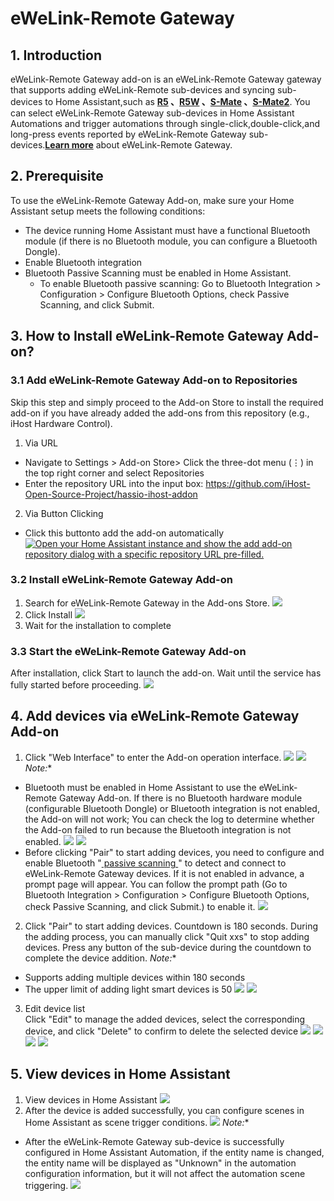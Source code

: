# eWeLink-Remote Gateway
## 1. Introduction
eWeLink-Remote Gateway add-on is an eWeLink-Remote Gateway gateway that supports adding eWeLink-Remote sub-devices and syncing sub-devices  to Home Assistant,such as  **[R5](https://sonoff.tech/product/smart-wall-switches/r5/) 、[R5W](https://sonoff.tech/product/smart-wall-switches/r5/) 、[S-Mate](https://sonoff.tech/product/diy-smart-switches/s-mate/) 、[S-Mate2](https://sonoff.tech/product/diy-smart-switches/s-mate/)**. You can select eWeLink-Remote Gateway sub-devices in Home Assistant Automations and trigger automations through single-click,double-click,and long-press events reported by eWeLink-Remote Gateway sub-devices.**[Learn more](https://sonoff.tech/news-and-events/what-is-ewelink-remote-control/)** about eWeLink-Remote Gateway.

## 2. Prerequisite
To use the eWeLink-Remote Gateway Add-on, make sure your Home Assistant setup meets the following conditions:
- The device running Home Assistant must have a functional Bluetooth module (if there is no Bluetooth module, you can configure a Bluetooth Dongle).
- Enable Bluetooth integration
- Bluetooth Passive Scanning must be enabled in Home Assistant.
    - To enable Bluetooth passive scanning: 
    Go to Bluetooth Integration > Configuration > Configure Bluetooth Options, check Passive Scanning, and click Submit. 

## 3. How to Install eWeLink-Remote Gateway Add-on?
### 3.1 Add eWeLink-Remote Gateway Add-on to Repositories
Skip this step and simply proceed to the Add-on Store to install the required add-on if you have already added the add-ons from this repository (e.g., iHost Hardware Control).
1. Via URL
- Navigate to Settings > Add-on Store> Click the three-dot menu (⋮) in the top right corner and select Repositories
- Enter the repository URL into the input box: https://github.com/iHost-Open-Source-Project/hassio-ihost-addon
2. Via Button Clicking
- Click this buttonto add the add-on automatically    
[![Open your Home Assistant instance and show the add add-on repository dialog with a specific repository URL pre-filled.](https://my.home-assistant.io/badges/supervisor_add_addon_repository.svg)](https://my.home-assistant.io/redirect/supervisor_add_addon_repository/?repository_url=https%3A%2F%2Fgithub.com%2FiHost-Open-Source-Project%2Fhassio-ihost-addon)
### 3.2 Install eWeLink-Remote Gateway Add-on
1.    Search for eWeLink-Remote Gateway in the Add-ons Store.
![](https://raw.githubusercontent.com/iHost-Open-Source-Project/hassio-ihost-addon/master/hassio-ihost-ewelink-remote/images/find.png)
2.    Click Install
![](https://raw.githubusercontent.com/iHost-Open-Source-Project/hassio-ihost-addon/master/hassio-ihost-ewelink-remote/images/install_Addon.png)
3.   Wait for the installation to complete
### 3.3 Start the eWeLink-Remote Gateway Add-on
After installation, click Start to launch the add-on. Wait until the service has fully started before proceeding.
![](https://raw.githubusercontent.com/iHost-Open-Source-Project/hassio-ihost-addon/master/hassio-ihost-ewelink-remote/images/start.png)
## 4. Add devices via eWeLink-Remote Gateway Add-on
1.  Click "Web Interface" to enter the Add-on operation interface.
![](https://raw.githubusercontent.com/iHost-Open-Source-Project/hassio-ihost-addon/master/hassio-ihost-ewelink-remote/images/open_web_ui1.png)
![](https://raw.githubusercontent.com/iHost-Open-Source-Project/hassio-ihost-addon/master/hassio-ihost-ewelink-remote/images/open_web_ui.png)
**Note*:**
- Bluetooth must be enabled in Home Assistant to use the eWeLink-Remote Gateway Add-on. If there is no Bluetooth hardware module (configurable Bluetooth Dongle) or Bluetooth integration is not enabled, the Add-on will not work;
You can check the log to determine whether the Add-on failed to run because the Bluetooth integration is not enabled. 
![](https://raw.githubusercontent.com/iHost-Open-Source-Project/hassio-ihost-addon/master/hassio-ihost-ewelink-remote/images/Log-image.png)
![](https://raw.githubusercontent.com/iHost-Open-Source-Project/hassio-ihost-addon/master/hassio-ihost-ewelink-remote/images/Log-Blue.png)
- Before clicking "Pair" to start adding devices, you need to configure and enable Bluetooth "[ passive scanning ](https://www.home-assistant.io/integrations/bluetooth/#passive-scanning)  " to detect and connect to eWeLink-Remote Gateway devices. If it is not enabled in advance, a prompt page will appear. You can follow the prompt path (Go to Bluetooth Integration > Configuration > Configure Bluetooth Options, check Passive Scanning, and click Submit.) to enable it.
![](https://raw.githubusercontent.com/iHost-Open-Source-Project/hassio-ihost-addon/master/hassio-ihost-ewelink-remote/images/passive_scanning.png)
2.  Click "Pair" to start adding devices. 
Countdown is 180 seconds. During the adding process, you can manually click "Quit xxs" to stop adding devices. Press any button of the sub-device during the countdown to complete the device addition. 
**Note*:**
- Supports adding multiple devices within 180 seconds
- The upper limit of adding light smart devices is 50
![](https://raw.githubusercontent.com/iHost-Open-Source-Project/hassio-ihost-addon/master/hassio-ihost-ewelink-remote/images/Pair.png)
![](https://raw.githubusercontent.com/iHost-Open-Source-Project/hassio-ihost-addon/master/hassio-ihost-ewelink-remote/images/add_device.png)
3.  Edit device list  
Click "Edit" to manage the added devices, select the corresponding device, and click "Delete" to confirm to delete the selected device
![](https://raw.githubusercontent.com/iHost-Open-Source-Project/hassio-ihost-addon/master/hassio-ihost-ewelink-remote/images/Edit.png)
![](https://raw.githubusercontent.com/iHost-Open-Source-Project/hassio-ihost-addon/master/hassio-ihost-ewelink-remote/images/Del.png)
![](https://raw.githubusercontent.com/iHost-Open-Source-Project/hassio-ihost-addon/master/hassio-ihost-ewelink-remote/images/Del_1.png)
![](https://raw.githubusercontent.com/iHost-Open-Source-Project/hassio-ihost-addon/master/hassio-ihost-ewelink-remote/images/device_deleted.png)
## 5. View devices in Home Assistant
1. View devices in Home Assistant
![](https://raw.githubusercontent.com/iHost-Open-Source-Project/hassio-ihost-addon/master/hassio-ihost-ewelink-remote/images/HA_device.png)
2. After the device is added successfully, you can configure scenes in Home Assistant as scene trigger conditions.
![](https://raw.githubusercontent.com/iHost-Open-Source-Project/hassio-ihost-addon/master/hassio-ihost-ewelink-remote/images/Sence.png)
**Note*:**
- After the eWeLink-Remote Gateway sub-device is successfully configured in Home Assistant Automation, if the entity name is changed, the entity name will be displayed as "Unknown" in the automation configuration information, but it will not affect the automation scene triggering.
![](https://raw.githubusercontent.com/iHost-Open-Source-Project/hassio-ihost-addon/master/hassio-ihost-ewelink-remote/images/UNknow.png)